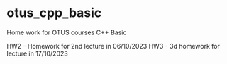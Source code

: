 # otus_cpp_basic
Home work for OTUS courses C++ Basic

HW2 - Homework for 2nd lecture in 06/10/2023
HW3 - 3d homework for lecture in 17/10/2023

